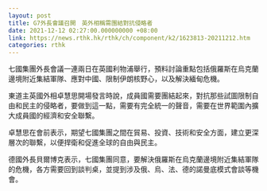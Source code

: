 ```yaml
---
layout: post
title: G7外長會議召開　英外相稱需團結對抗侵略者
date: 2021-12-12 02:27:00.000000000 +08:00
link: https://news.rthk.hk/rthk/ch/component/k2/1623813-20211212.htm
categories: rthk
---
```


七國集團外長會議一連兩日在英國利物浦舉行，預料討論重點包括俄羅斯在烏克蘭邊境附近集結軍隊、應對中國、限制伊朗核野心，以及解決緬甸危機。

東道主英國外相卓慧思開場發言時說，成員國需要團結起來，對抗那些試圖限制自由和民主的侵略者，要做到這一點，需要有完全統一的聲音，需要在世界範圍內擴大成員國的經濟和安全聯繫。

卓慧思在會前表示，期望七國集團之間在貿易、投資、技術和安全方面，建立更深層次的聯繫，以便捍衛和促進全球的自由與民主。

德國外長貝爾博克表示，七國集團同意，要解決俄羅斯在烏克蘭邊境附近集結軍隊的危機，各方需要回到談判桌，並提到涉及俄、烏、法、德的諾曼底模式會談等機會。
